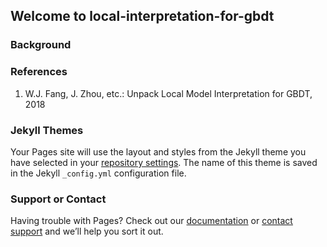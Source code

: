 

## Welcome to local-interpretation-for-gbdt

### Background



### References

1. W.J. Fang, J. Zhou, etc.: Unpack Local Model Interpretation for GBDT, 2018

### Jekyll Themes

Your Pages site will use the layout and styles from the Jekyll theme you have selected in your [repository settings](https://github.com/Ulti-Dreisteine/local-interpretation-for-gbdt/settings). The name of this theme is saved in the Jekyll `_config.yml` configuration file.

### Support or Contact

Having trouble with Pages? Check out our [documentation](https://help.github.com/categories/github-pages-basics/) or [contact support](https://github.com/contact) and we’ll help you sort it out.

